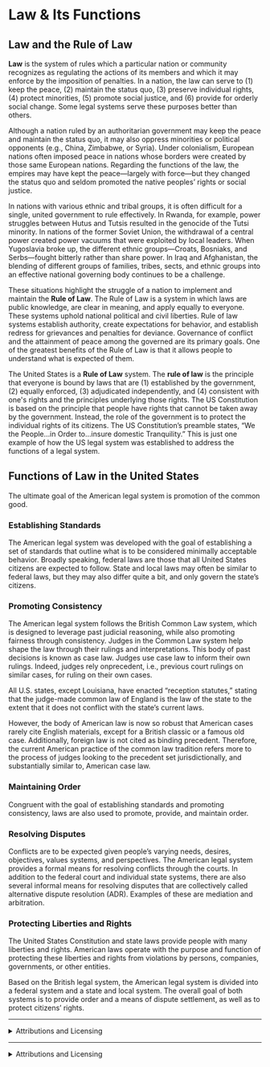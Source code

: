 # Law & Its Functions

## **Law and the Rule of Law**

**Law** is the system of rules which a particular nation or community recognizes as regulating the actions of its members and which it may enforce by the imposition of penalties. In a nation, the law can serve to (1) keep the peace, (2) maintain the status quo, (3) preserve individual rights, (4) protect minorities, (5) promote social justice, and (6) provide for orderly social change. Some legal systems serve these purposes better than others.

Although a nation ruled by an authoritarian government may keep the peace and maintain the status quo, it may also oppress minorities or political opponents (e.g., China, Zimbabwe, or Syria). Under colonialism, European nations often imposed peace in nations whose borders were created by those same European nations. Regarding the functions of the law, the empires may have kept the peace—largely with force—but they changed the status quo and seldom promoted the native peoples’ rights or social justice.

In nations with various ethnic and tribal groups, it is often difficult for a single, united government to rule effectively. In Rwanda, for example, power struggles between Hutus and Tutsis resulted in the genocide of the Tutsi minority. In nations of the former Soviet Union, the withdrawal of a central power created power vacuums that were exploited by local leaders. When Yugoslavia broke up, the different ethnic groups—Croats, Bosniaks, and Serbs—fought bitterly rather than share power. In Iraq and Afghanistan, the blending of different groups of families, tribes, sects, and ethnic groups into an effective national governing body continues to be a challenge.

These situations highlight the struggle of a nation to implement and maintain the **Rule of Law**. The Rule of Law is a system in which laws are public knowledge, are clear in meaning, and apply equally to everyone. These systems uphold national political and civil liberties. Rule of law systems establish authority, create expectations for behavior, and establish redress for grievances and penalties for deviance. Governance of conflict and the attainment of peace among the governed are its primary goals. One of the greatest benefits of the Rule of Law is that it allows people to understand what is expected of them.

The United States is a **Rule of Law** system. The **rule of law** is the principle that everyone is bound by laws that are (1) established by the government, (2) equally enforced, (3) adjudicated independently, and (4) consistent with one's rights and the principles underlying those rights. The US Constitution is based on the principle that people have rights that cannot be taken away by the government. Instead, the role of the government is to protect the individual rights of its citizens. The US Constitution’s preamble states, “We the People…in Order to…insure domestic Tranquility.” This is just one example of how the US legal system was established to address the functions of a legal system.

## Functions of Law in the United States

The ultimate goal of the American legal system is promotion of the common good.

### Establishing Standards

The American legal system was developed with the goal of establishing a set of standards that outline what is to be considered minimally acceptable behavior. Broadly speaking, federal laws are those that all United States citizens are expected to follow. State and local laws may often be similar to federal laws, but they may also differ quite a bit, and only govern the state’s citizens.

### Promoting Consistency

The American legal system follows the British Common Law system, which is designed to leverage past judicial reasoning, while also promoting fairness through consistency. Judges in the Common Law system help shape the law through their rulings and interpretations. This body of past decisions is known as case law. Judges use case law to inform their own rulings. Indeed, judges rely onprecedent, i.e., previous court rulings on similar cases, for ruling on their own cases.

All U.S. states, except Louisiana, have enacted “reception statutes,” stating that the judge-made common law of England is the law of the state to the extent that it does not conflict with the state’s current laws.

However, the body of American law is now so robust that American cases rarely cite English materials, except for a British classic or a famous old case. Additionally, foreign law is not cited as binding precedent. Therefore, the current American practice of the common law tradition refers more to the process of judges looking to the precedent set jurisdictionally, and substantially similar to, American case law.

### Maintaining Order

Congruent with the goal of establishing standards and promoting consistency, laws are also used to promote, provide, and maintain order.

### Resolving Disputes

Conflicts are to be expected given people’s varying needs, desires, objectives, values systems, and perspectives. The American legal system provides a formal means for resolving conflicts through the courts. In addition to the federal court and individual state systems, there are also several informal means for resolving disputes that are collectively called alternative dispute resolution (ADR). Examples of these are mediation and arbitration.

### Protecting Liberties and Rights

The United States Constitution and state laws provide people with many liberties and rights. American laws operate with the purpose and function of protecting these liberties and rights from violations by persons, companies, governments, or other entities.

Based on the British legal system, the American legal system is divided into a federal system and a state and local system. The overall goal of both systems is to provide order and a means of dispute settlement, as well as to protect citizens’ rights.

***

<details>

<summary>Attributions and Licensing</summary>

Except where otherwise noted, this page's content is adapted from [1.1 Basic American Legal Principles](https://openstax.org/books/business-law-i-essentials/pages/1-1-basic-american-legal-principles) in [_Business Law Essentials_ ](https://openstax.org/details/books/business-law-i-essentials)by Mirande Valbrune and Renee De Assis, used under [CC BY 4.0](https://creativecommons.org/licenses/by/4.0/). This page is licensed under [CC BY 4.0](http://creativecommons.org/licenses/by/4.0/?ref=chooser-v1).

<img src="../../.gitbook/assets/CC BY badge.png" alt="" data-size="line">

</details>



***

<details>

<summary>Attributions and Licensing</summary>

Except where otherwise noted, this page's content is adapted from [1.2 What is Law and What Functions Does It Serve? ](https://pressbooks.pub/introductiontobusinesslaw/chapter/chapter-1/)in [_Fundamentals of Business Law_ ](https://pressbooks.pub/introductiontobusinesslaw/)by Melissa Randall, used under [CC BY 4.0](https://creativecommons.org/licenses/by/4.0/). This page is licensed under [CC BY 4.0](http://creativecommons.org/licenses/by/4.0/?ref=chooser-v1).

<img src="../../.gitbook/assets/CC BY badge.png" alt="" data-size="line">

</details>

